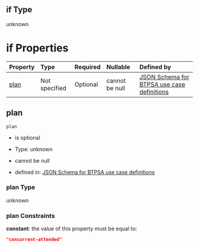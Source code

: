 ## if Type

unknown

# if Properties

| Property      | Type          | Required | Nullable       | Defined by                                                                                                                                                                                                                                  |
| :------------ | :------------ | :------- | :------------- | :------------------------------------------------------------------------------------------------------------------------------------------------------------------------------------------------------------------------------------------ |
| [plan](#plan) | Not specified | Optional | cannot be null | [JSON Schema for BTPSA use case definitions](btpsa-usecase-properties-services-items-allof-1-then-allof-54-then-allof-0-if-properties-plan.md "undefined#/properties/services/items/allOf/1/then/allOf/54/then/allOf/0/if/properties/plan") |

## plan



`plan`

*   is optional

*   Type: unknown

*   cannot be null

*   defined in: [JSON Schema for BTPSA use case definitions](btpsa-usecase-properties-services-items-allof-1-then-allof-54-then-allof-0-if-properties-plan.md "undefined#/properties/services/items/allOf/1/then/allOf/54/then/allOf/0/if/properties/plan")

### plan Type

unknown

### plan Constraints

**constant**: the value of this property must be equal to:

```json
"concurrent-attended"
```
